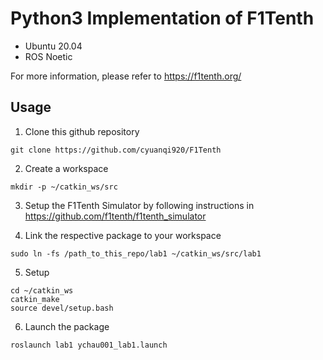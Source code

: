 # Python3 Implementation of F1Tenth

* Ubuntu 20.04
* ROS Noetic

For more information, please refer to https://f1tenth.org/

## Usage
1) Clone this github repository
```
git clone https://github.com/cyuanqi920/F1Tenth
```
2) Create a workspace
```
mkdir -p ~/catkin_ws/src
```
3) Setup the F1Tenth Simulator by following instructions in https://github.com/f1tenth/f1tenth_simulator

4) Link the respective package to your workspace
```
sudo ln -fs /path_to_this_repo/lab1 ~/catkin_ws/src/lab1
```
5) Setup
```
cd ~/catkin_ws
catkin_make
source devel/setup.bash
```

6) Launch the package
```
roslaunch lab1 ychau001_lab1.launch
```

